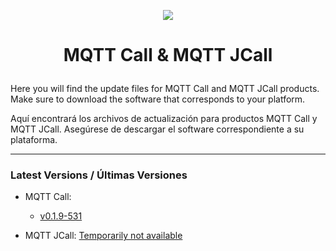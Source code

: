 <p align="center">
  <img src="https://surix.net/images/logo-scrolled.png" />
</p>

# <p align="center">MQTT Call & MQTT JCall</p>

Here you will find the update files for MQTT Call and MQTT JCall products. Make sure to download the software that corresponds to your platform.

Aquí encontrará los archivos de actualización para productos MQTT Call y MQTT JCall. Asegúrese de descargar el software correspondiente a su plataforma.

---

### Latest Versions / Últimas Versiones

* MQTT Call:

  * [v0.1.9-531](https://github.com/surixArg/mqtt_call/tree/main/MQTT_CALL/v0.1.9-531)

* MQTT JCall: [Temporarily not available]()
